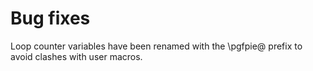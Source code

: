 # Bug fixes

Loop counter variables have been renamed with the \pgfpie@ prefix to avoid
clashes with user macros.
